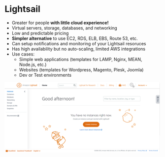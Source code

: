 # Lightsail

- Greater for people **with little cloud experience!**
- Virtual servers, storage, databases, and networking
- Low and predictable pricing
- **Simpler alternative** to use EC2, RDS, ELB, EBS, Route 53, etc.
- Can setup notifications and monitoring of your Lightsail resoruces
- Has high availability but no auto-scaling, limited AWS integrations
- Use cases:
    - Simple web applications (templates for LAMP, Nginx, MEAN, Node.js, etc.)
    - Websites (templates for Wordpress, Magento, Plesk, Joomla)
    - Dev or Test environments
    
![Amazon Lightsail](../../images/compute/lightsail.png)

